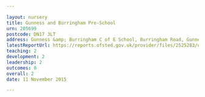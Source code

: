 ```yaml
---

layout: nursery
title: Gunness and Burringham Pre-School
urn: 205699
postcode: DN17 3LT
address: Gunness &amp; Burringham C of E School, Burringham Road, Gunness, Scunthorpe, North Lincs, DN17 3LT
latestReportUrl: https://reports.ofsted.gov.uk/provider/files/2525283/urn/205699.pdf
teaching: 2
development: 2
leadership: 2
outcomes: 0
overall: 2
date: 11 November 2015

---
```

